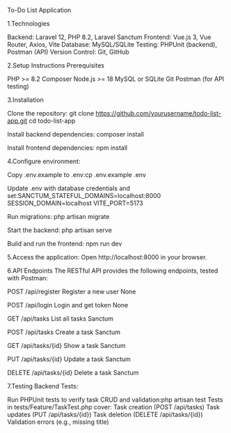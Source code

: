 To-Do List Application

1.Technologies

Backend: Laravel 12, PHP 8.2, Laravel Sanctum
Frontend: Vue.js 3, Vue Router, Axios, Vite
Database: MySQL/SQLite
Testing: PHPUnit (backend), Postman (API)
Version Control: Git, GitHub

2.Setup Instructions
Prerequisites

PHP >= 8.2
Composer
Node.js >= 18
MySQL or SQLite
Git
Postman (for API testing)

3.Installation

Clone the repository:
git clone https://github.com/yourusername/todo-list-app.git
cd todo-list-app


Install backend dependencies:
composer install


Install frontend dependencies:
npm install


4.Configure environment:

Copy .env.example to .env:cp .env.example .env


Update .env with database credentials and set:SANCTUM_STATEFUL_DOMAINS=localhost:8000
SESSION_DOMAIN=localhost
VITE_PORT=5173

Run migrations:
php artisan migrate

Start the backend:
php artisan serve

Build and run the frontend:
npm run dev

5.Access the application:
Open http://localhost:8000 in your browser.



6.API Endpoints
The RESTful API provides the following endpoints, tested with Postman:

POST
/api/register
Register a new user
None

POST
/api/login
Login and get token
None

GET
/api/tasks
List all tasks
Sanctum

POST
/api/tasks
Create a task
Sanctum

GET
/api/tasks/{id}
Show a task
Sanctum

PUT
/api/tasks/{id}
Update a task
Sanctum

DELETE
/api/tasks/{id}
Delete a task
Sanctum

7.Testing
Backend Tests:

Run PHPUnit tests to verify task CRUD and validation:php artisan test
Tests in tests/Feature/TaskTest.php cover:
Task creation (POST /api/tasks)
Task updates (PUT /api/tasks/{id})
Task deletion (DELETE /api/tasks/{id})
Validation errors (e.g., missing title)
